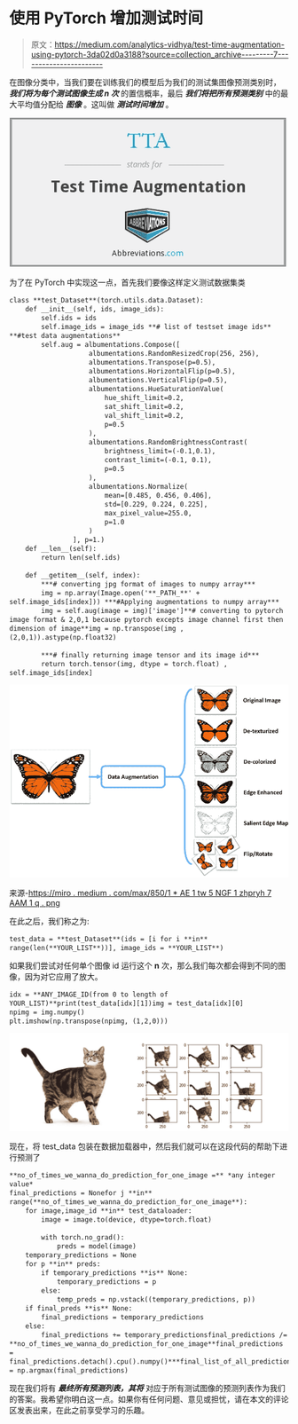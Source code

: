 # 使用 PyTorch 增加测试时间

> 原文：<https://medium.com/analytics-vidhya/test-time-augmentation-using-pytorch-3da02d0a3188?source=collection_archive---------7----------------------->

在图像分类中，当我们要在训练我们的模型后为我们的测试集图像预测类别时， ***我们将为每个测试图像生成 n 次*** 的置信概率，最后 ***我们将把所有预测类别*** 中的最大平均值分配给 ***图像*** 。这叫做 ***测试时间增加*** 。

![](img/7422f3681d1f244e1b39c8500769bb6e.png)

为了在 PyTorch 中实现这一点，首先我们要像这样定义测试数据集类

```
class **test_Dataset**(torch.utils.data.Dataset):
    def __init__(self, ids, image_ids):
        self.ids = ids
        self.image_ids = image_ids **# list of testset image ids** **#test data augmentations**
        self.aug = albumentations.Compose([
                    albumentations.RandomResizedCrop(256, 256),
                    albumentations.Transpose(p=0.5),
                    albumentations.HorizontalFlip(p=0.5),
                    albumentations.VerticalFlip(p=0.5),
                    albumentations.HueSaturationValue(
                        hue_shift_limit=0.2, 
                        sat_shift_limit=0.2,
                        val_shift_limit=0.2, 
                        p=0.5
                    ),
                    albumentations.RandomBrightnessContrast(
                        brightness_limit=(-0.1,0.1), 
                        contrast_limit=(-0.1, 0.1), 
                        p=0.5
                    ),
                    albumentations.Normalize(
                        mean=[0.485, 0.456, 0.406], 
                        std=[0.229, 0.224, 0.225], 
                        max_pixel_value=255.0, 
                        p=1.0
                    )
                ], p=1.)
    def __len__(self):
        return len(self.ids)

    def __getitem__(self, index):
        ***# converting jpg format of images to numpy array***
        img = np.array(Image.open('**_PATH_**' + self.image_ids[index])) ***#Applying augmentations to numpy array***
        img = self.aug(image = img)['image']**# converting to pytorch image format & 2,0,1 because pytorch excepts image channel first then dimension of image**img = np.transpose(img , (2,0,1)).astype(np.float32) 

        ***# finally returning image tensor and its image id***
        return torch.tensor(img, dtype = torch.float) , self.image_ids[index]
```

![](img/026f9e22fdcb4e38d5808f23039e7c7b.png)

来源-[https://miro . medium . com/max/850/1 * AE 1 tw 5 NGF 1 zhpryh 7 AAM 1 q . png](https://miro.medium.com/max/850/1*ae1tW5ngf1zhPRyh7aaM1Q.png)

在此之后，我们称之为:

```
test_data = **test_Dataset**(ids = [i for i **in** range(len(**YOUR_LIST**))], image_ids = **YOUR_LIST**)
```

如果我们尝试对任何单个图像 id 运行这个 **n** 次，那么我们每次都会得到不同的图像，因为对它应用了放大。

```
idx = **ANY_IMAGE_ID(from 0 to length of YOUR_LIST)**print(test_data[idx][1])img = test_data[idx][0]
npimg = img.numpy()
plt.imshow(np.transpose(npimg, (1,2,0)))
```

![](img/34cb5161bdfdc42f7ba59716bb41d307.png)

现在，将 test_data 包装在数据加载器中，然后我们就可以在这段代码的帮助下进行预测了

```
**no_of_times_we_wanna_do_prediction_for_one_image =** *any integer value*
final_predictions = Nonefor j **in** range(**no_of_times_we_wanna_do_prediction_for_one_image**):
    for image,image_id **in** test_dataloader:
        image = image.to(device, dtype=torch.float)

        with torch.no_grad():
            preds = model(image)
    temporary_predictions = None
    for p **in** preds:
        if temporary_predictions **is** None:
            temporary_predictions = p
        else:
            temp_preds = np.vstack((temporary_predictions, p))
    if final_preds **is** None:
        final_predictions = temporary_predictions
    else:
        final_predictions += temporary_predictionsfinal_predictions /= **no_of_times_we_wanna_do_prediction_for_one_image**final_predictions = final_predictions.detach().cpu().numpy()***final_list_of_all_predictions*** = np.argmax(final_predictions)
```

现在我们将有 ***最终所有预测列表，其将*** 对应于所有测试图像的预测列表作为我们的答案。我希望你明白这一点。如果你有任何问题、意见或担忧，请在本文的评论区发表出来，在此之前享受学习的乐趣。